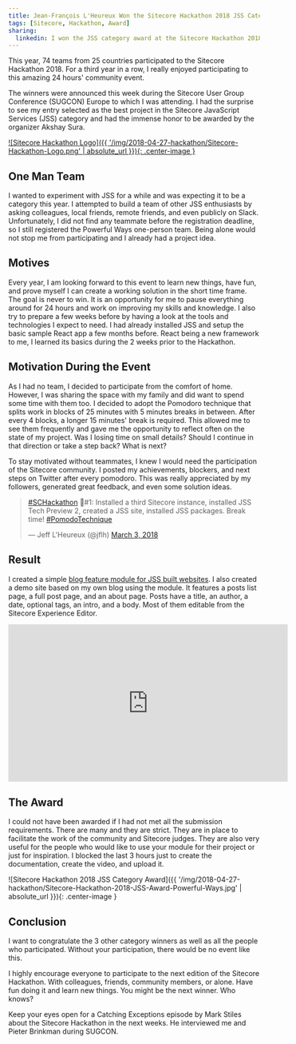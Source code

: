 ```yaml
---
title: Jean-François L'Heureux Won the Sitecore Hackathon 2018 JSS Category
tags: [Sitecore, Hackathon, Award]
sharing:
  linkedin: I won the JSS category award at the Sitecore Hackathon 2018. Read the full story behind the achievement.
---
```


This year, 74 teams from 25 countries participated to the Sitecore Hackathon 2018. For a third year in a row, I really enjoyed participating to this amazing 24 hours' community event.

The winners were announced this week during the Sitecore User Group Conference (SUGCON) Europe to which I was attending. I had the surprise to see my entry selected as the best project in the Sitecore JavaScript Services (JSS) category and had the immense honor to be awarded by the organizer Akshay Sura.

<!-- more -->

[![Sitecore Hackathon Logo]({{ '/img/2018-04-27-hackathon/Sitecore-Hackathon-Logo.png' | absolute_url }}){: .center-image }](http://www.sitecorehackathon.org/sitecore-hackathon-2018/)

## One Man Team

I wanted to experiment with JSS for a while and was expecting it to be a category this year. I attempted to build a team of other JSS enthusiasts by asking colleagues, local friends, remote friends, and even publicly on Slack. Unfortunately, I did not find any teammate before the registration deadline, so I still registered the Powerful Ways one-person team. Being alone would not stop me from participating and I already had a project idea.

## Motives

Every year, I am looking forward to this event to learn new things, have fun, and prove myself I can create a working solution in the short time frame. The goal is never to win. It is an opportunity for me to pause everything around for 24 hours and work on improving my skills and knowledge. I also try to prepare a few weeks before by having a look at the tools and technologies I expect to need. I had already installed JSS and setup the basic sample React app a few months before. React being a new framework to me, I learned its basics during the 2 weeks prior to the Hackathon.

## Motivation During the Event

As I had no team, I decided to participate from the comfort of home. However, I was sharing the space with my family and did want to spend some time with them too. I decided to adopt the Pomodoro technique that splits work in blocks of 25 minutes with 5 minutes breaks in between. After every 4 blocks, a longer 15 minutes' break is required. This allowed me to see them frequently and gave me the opportunity to reflect often on the state of my project. Was I losing time on small details? Should I continue in that direction or take a step back? What is next?

To stay motivated without teammates, I knew I would need the participation of the Sitecore community. I posted my achievements, blockers, and next steps on Twitter after every pomodoro. This was really appreciated by my followers, generated great feedback, and even some solution ideas.

<blockquote class="twitter-tweet" data-lang="en"><p lang="en" dir="ltr"><a href="https://twitter.com/hashtag/SCHackathon?src=hash&amp;ref_src=twsrc%5Etfw">#SCHackathon</a> 🍅#1: Installed a third Sitecore instance, installed JSS Tech Preview 2, created a JSS site, installed JSS packages. Break time! <a href="https://twitter.com/hashtag/PomodoTechnique?src=hash&amp;ref_src=twsrc%5Etfw">#PomodoTechnique</a></p>&mdash; Jeff L&#39;Heureux (@jflh) <a href="https://twitter.com/jflh/status/969737274148687872?ref_src=twsrc%5Etfw">March 3, 2018</a></blockquote>
<script async src="https://platform.twitter.com/widgets.js" charset="utf-8"></script>

## Result

I created a simple [blog feature module for JSS built websites](https://github.com/Sitecore-Hackathon/2018-Powerful-Ways). I also created a demo site based on my own blog using the module. It features a posts list page, a full post page, and an about page. Posts have a title, an author, a date, optional tags, an intro, and a body. Most of them editable from the Sitecore Experience Editor.

<div class="videoWrapper">
    <iframe width="560" height="315" src="https://www.youtube.com/embed/rmdaRxyL4vM?rel=0" frameborder="0" allow="autoplay; encrypted-media" allowfullscreen></iframe>
</div>

## The Award

I could not have been awarded if I had not met all the submission requirements. There are many and they are strict. They are in place to facilitate the work of the community and Sitecore judges. They are also very useful for the people who would like to use your module for their project or just for inspiration. I blocked the last 3 hours just to create the documentation, create the video, and upload it.

![Sitecore Hackathon 2018 JSS Category Award]({{ '/img/2018-04-27-hackathon/Sitecore-Hackathon-2018-JSS-Award-Powerful-Ways.jpg' | absolute_url }}){: .center-image }

## Conclusion

I want to congratulate the 3 other category winners as well as all the people who participated. Without your participation, there would be no event like this.

I highly encourage everyone to participate to the next edition of the Sitecore Hackathon. With colleagues, friends, community members, or alone. Have fun doing it and learn new things. You might be the next winner. Who knows?

Keep your eyes open for a Catching Exceptions episode by Mark Stiles about the Sitecore Hackathon in the next weeks. He interviewed me and Pieter Brinkman during SUGCON.
